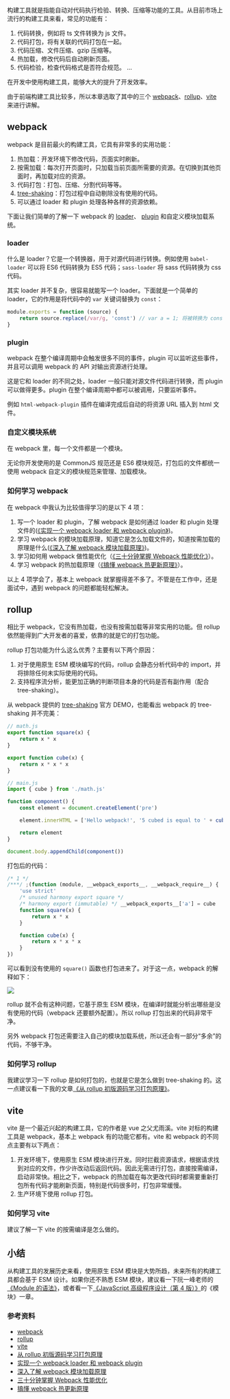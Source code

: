 构建工具就是指能自动对代码执行检验、转换、压缩等功能的工具。从目前市场上流行的构建工具来看，常见的功能有：

1. 代码转换，例如将 ts 文件转换为 js 文件。
2. 代码打包，将有关联的代码打包在一起。
3. 代码压缩、文件压缩、gzip 压缩等。
4. 热加载，修改代码后自动刷新页面。
5. 代码检验，检查代码格式是否符合规范。
   ...

在开发中使用构建工具，能够大大的提升了开发效率。

由于前端构建工具比较多，所以本章选取了其中的三个 [webpack](https://webpack.docschina.org/concepts/)、[rollup](https://www.rollupjs.com/)、[vite](https://github.com/vitejs/vite) 来进行讲解。

## webpack

webpack 是目前最火的构建工具，它具有非常多的实用功能：

1. 热加载：开发环境下修改代码，页面实时刷新。
2. 按需加载：每次打开页面时，只加载当前页面所需要的资源。在切换到其他页面时，再加载对应的资源。
3. 代码打包：打包、压缩、分割代码等等。
4. [tree-shaking](https://webpack.docschina.org/guides/tree-shaking/)：打包过程中自动剔除没有使用的代码。
5. 可以通过 loader 和 plugin 处理各种各样的资源依赖。

下面让我们简单的了解一下 webpack 的 [loader](https://www.webpackjs.com/contribute/writing-a-loader/)、 [plugin](https://www.webpackjs.com/contribute/writing-a-plugin/) 和自定义模块加载系统。

### loader

什么是 loader？它是一个转换器，用于对源代码进行转换。例如使用 `babel-loader` 可以将 ES6 代码转换为 ES5 代码；`sass-loader` 将 sass 代码转换为 css 代码。

其实 loader 并不复杂，很容易就能写一个 loader。下面就是一个简单的 loader，它的作用是将代码中的 `var` 关键词替换为 `const`：

```js
module.exports = function (source) {
	return source.replace(/var/g, 'const') // var a = 1; 将被转换为 const a = 1;
}
```

### plugin

webpack 在整个编译周期中会触发很多不同的事件，plugin 可以监听这些事件，并且可以调用 webpack 的 API 对输出资源进行处理。

这是它和 loader 的不同之处，loader 一般只能对源文件代码进行转换，而 plugin 可以做得更多。plugin 在整个编译周期中都可以被调用，只要监听事件。

例如 `html-webpack-plugin` 插件在编译完成后自动的将资源 URL 插入到 html 文件。

### 自定义模块系统

在 webpack 里，每一个文件都是一个模块。

无论你开发使用的是 CommonJS 规范还是 ES6 模块规范，打包后的文件都统一使用 webpack 自定义的模块规范来管理、加载模块。

### 如何学习 webpack

在 webpack 中我认为比较值得学习的是以下 4 项：

1. 写一个 loader 和 plugin，了解 webpack 是如何通过 loader 和 plugin 处理文件的([《实现一个 webpack loader 和 webpack plugin》](https://juejin.cn/post/6871239792558866440))。
2. 学习 webpack 的模块加载原理，知道它是怎么加载文件的，知道按需加载的原理是什么([《深入了解 webpack 模块加载原理》](https://juejin.cn/post/6872354325553741838))。
3. 学习如何用 webpack 做性能优化（[《三十分钟掌握 Webpack 性能优化》](https://juejin.cn/post/6844903651291447309)）。
4. 学习 webpack 的热加载原理（[《搞懂 webpack 热更新原理》](https://juejin.cn/post/6844903933157048333)）。

以上 4 项学会了，基本上 webpack 就掌握得差不多了。不管是在工作中，还是面试中，遇到 webpack 的问题都能轻松解决。

## rollup

相比于 webpack，它没有热加载，也没有按需加载等非常实用的功能。但 rollup 依然能得到广大开发者的喜爱，依靠的就是它的打包功能。

rollup 打包功能为什么这么优秀？主要有以下两个原因：

1. 对于使用原生 ESM 模块编写的代码，rollup 会静态分析代码中的 import，并将排除任何未实际使用的代码。
2. 支持程序流分析，能更加正确的判断项目本身的代码是否有副作用（配合 tree-shaking）。

从 webpack 提供的 [tree-shaking](https://webpack.docschina.org/guides/tree-shaking/) 官方 DEMO，也能看出 webpack 的 tree-shaking 并不完美：

```js
// math.js
export function square(x) {
	return x * x
}

export function cube(x) {
	return x * x * x
}

// main.js
import { cube } from './math.js'

function component() {
	const element = document.createElement('pre')

	element.innerHTML = ['Hello webpack!', '5 cubed is equal to ' + cube(5)].join('\n\n')

	return element
}

document.body.appendChild(component())
```

打包后的代码：

```js
/* 1 */
/***/ ;(function (module, __webpack_exports__, __webpack_require__) {
	'use strict'
	/* unused harmony export square */
	/* harmony export (immutable) */ __webpack_exports__['a'] = cube
	function square(x) {
		return x * x
	}

	function cube(x) {
		return x * x * x
	}
})
```

可以看到没有使用的 `square()` 函数也打包进来了。对于这一点，webpack 的解释如下：

![](https://img-blog.csdnimg.cn/img_convert/d9904a02a64f705d78a6b769eb606f79.png)

rollup 就不会有这种问题，它基于原生 ESM 模块，在编译时就能分析出哪些是没有使用的代码（webpack 还要额外配置）。所以 rollup 打包出来的代码非常干净。

另外 webpack 打包还需要注入自己的模块加载系统，所以还会有一部分“多余”的代码，不够干净。

### 如何学习 rollup

我建议学习一下 rollup 是如何打包的，也就是它是怎么做到 tree-shaking 的。这一点建议看一下我的文章[《从 rollup 初版源码学习打包原理》](https://juejin.cn/post/6898865993289105415)。

## vite

vite 是一个最近兴起的构建工具，它的作者是 vue 之父尤雨溪。vite 对标的构建工具是 webpack，基本上 webpack 有的功能它都有。vite 和 webpack 的不同点主要有以下两点：

1. 开发环境下，使用原生 ESM 模块进行开发。同时拦截资源请求，根据请求找到对应的文件，作少许改动后返回代码。因此无需进行打包，直接按需编译，启动非常快。相比之下，webpack 的热加载在每次更改代码时都需要重新打包所有代码才能刷新页面，特别是代码很多时，打包非常缓慢。
2. 生产环境下使用 rollup 打包。

### 如何学习 vite

建议了解一下 vite 的按需编译是怎么做的。

## 小结

从构建工具的发展历史来看，使用原生 ESM 模块是大势所趋，未来所有的构建工具都会基于 ESM 设计。如果你还不熟悉 ESM 模块，建议看一下阮一峰老师的[《Module 的语法》](https://es6.ruanyifeng.com/#docs/module)，或者看一下[《JavaScript 高级程序设计（第 4 版）》](https://book.douban.com/subject/35175321/?from=tag)的《模块》一章。

### 参考资料

- [webpack](https://webpack.docschina.org/concepts/)
- [rollup](https://www.rollupjs.com/)
- [vite](https://github.com/vitejs/vite)
- [从 rollup 初版源码学习打包原理](https://juejin.cn/post/6898865993289105415)
- [实现一个 webpack loader 和 webpack plugin](https://juejin.cn/post/6871239792558866440)
- [深入了解 webpack 模块加载原理](https://juejin.cn/post/6872354325553741838)
- [三十分钟掌握 Webpack 性能优化](https://juejin.cn/post/6844903651291447309)
- [搞懂 webpack 热更新原理](https://juejin.cn/post/6844903933157048333)
